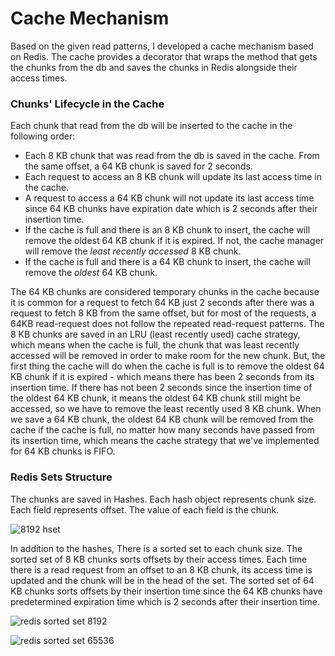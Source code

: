 
# Cache Mechanism 

Based on the given read patterns, I developed a cache mechanism based on Redis. 
The cache provides a decorator that wraps the method that gets the chunks from the db and saves 
the chunks in Redis alongside their access times.

### Chunks' Lifecycle in the Cache 
Each chunk that read from the db will be inserted to the cache in the following order:

* Each 8 KB chunk that was read from the db is saved in the cache. From the same offset, a 64 KB chunk is saved for 2 seconds.
* Each request to access an 8 KB chunk will update its last access time in the cache.
* A request to access a 64 KB chunk will not update its last access time since 64 KB chunks have 
expiration date which is 2 seconds after their insertion time.
* If the cache is full and there is an 8 KB chunk to insert, the cache will remove the oldest 64 KB
chunk if it is expired. If not, the cache manager will remove the *least recently accessed* 8 KB chunk.
* If the cache is full and there is a 64 KB chunk to insert, the cache will remove the *oldest* 64 KB 
chunk.

The 64 KB chunks are considered temporary chunks in the cache because it is common for a request to fetch
64 KB just 2 seconds after there was a request to fetch 8 KB from the same offset, but for most of the requests, a 64KB
read-request does not follow the repeated read-request patterns. 
The 8 KB chunks are saved in an LRU (least recently used) cache strategy, which means when the cache is
full, the chunk that was least recently accessed will be removed in order to make room for the new chunk.
But, the first thing the cache will do when the cache is full is to remove the oldest 64 KB chunk if
it is expired - which means there has been 2 seconds from its insertion time. If there has not been 2 seconds since the
insertion time of the oldest 64 KB chunk, it means the oldest 64 KB chunk still might be accessed, so we
have to remove the least recently used 8 KB chunk.
When we save a 64 KB chunk, the oldest 64 KB chunk will be removed from the cache if the cache is full, 
no matter how many seconds have passed from its insertion time, which means the cache strategy that we've implemented 
for 64 KB chunks is FIFO.

### Redis Sets Structure

The chunks are saved in Hashes. Each hash object represents chunk size. Each field represents offset.
The value of each field is the chunk.

![8192 hset](https://github.com/YanivElayev/cache-system/assets/40890285/172fd3b8-84b6-439f-a046-7c5509be90c9)

In addition to the hashes, There is a sorted set to each chunk size. The sorted set of 8 KB chunks sorts offsets
by their access times. Each time there is a read request from an offset to an 8 KB chunk, its access 
time is updated and the chunk will be in the head of the set. 
The sorted set of 64 KB chunks sorts offsets by their insertion time since the 64 KB chunks have predetermined 
expiration time which is 2 seconds after their insertion time.

![redis sorted set 8192](https://github.com/YanivElayev/cache-system/assets/40890285/c00f4a69-e9ee-4e82-a880-4900e3c714af)

![redis sorted set 65536](https://github.com/YanivElayev/cache-system/assets/40890285/b62e0c99-7039-41e5-b0e9-686b302236ab)




